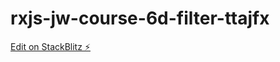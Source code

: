 # rxjs-jw-course-6d-filter-ttajfx

[Edit on StackBlitz ⚡️](https://stackblitz.com/edit/rxjs-jw-course-6d-filter-ttajfx)